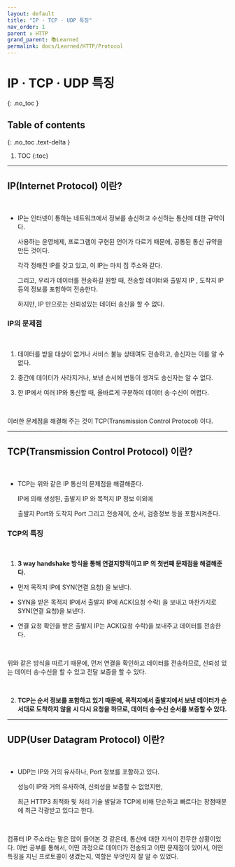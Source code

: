 ```yaml
---
layout: default
title: "IP · TCP · UDP 특징"
nav_order: 1
parent : HTTP
grand_parent: 📚Learned
permalink: docs/Learned/HTTP/Protocol
---
```


#  IP · TCP · UDP 특징
{: .no_toc }

## Table of contents
{: .no_toc .text-delta }

1. TOC
{:toc}

---

## IP(Internet Protocol) 이란?

<br>

- IP는 인터넷이 통하는 네트워크에서 정보를 송신하고 수신하는 통신에 대한 규약이다.

  사용하는 운영체제, 프로그램이 구현된 언어가 다르기 때문에, 공통된 통신 규약을 만든 것이다.

  각각 정해진 IP를 갖고 있고, 이 IP는 마치 집 주소와 같다.

  그리고, 우리가 데이터를 전송하길 원할 때, 전송할 데이터와 출발지 IP , 도착지 IP 등의 정보를 포함하여 전송한다.

  하지만, IP 만으로는 신뢰성있는 데이터 송신을 할 수 없다.



### IP의 문제점

<br>

1. 데이터를 받을 대상이 없거나 서비스 불능 상태여도 전송하고, 송신자는 이를 알 수 없다.



2. 중간에 데이터가 사라지거나, 보낸 순서에 변동이 생겨도 송신자는 알 수 없다.



3. 한 IP에서 여러 IP와 통신할 때, 올바르게 구분하여 데이터 송·수신이 어렵다.

<br>

이러한 문제점을 해결해 주는 것이 TCP(Transmission Control Protocol) 이다.



------





## TCP(Transmission Control Protocol) 이란?

<br>

- TCP는 위와 같은 IP 통신의 문제점을 해결해준다.

  IP에 의해 생성된, 출발지 IP 와 목적지 IP 정보 이외에

  출발지 Port와 도착지 Port 그리고 전송제어, 순서, 검증정보 등을 포함시켜준다.



### TCP의 특징

<br>

1. **3 way handshake 방식을 통해 연결지향적이고 IP 의 첫번째 문제점을 해결해준다.**

- 먼저 목적지 IP에 SYN(연결 요청) 을 보낸다.



- SYN을 받은 목적지 IP에서 출발지 IP에 ACK(요청 수락) 을 보내고 마찬가지로 SYN(연결 요청)을 보낸다.



- 연결 요청 확인을 받은 출발지 IP는 ACK(요청 수락)을 보내주고 데이터를 전송한다.

<br>

위와 같은 방식을 따르기 때문에, 먼저 연결을 확인하고 데이터를 전송하므로, 신뢰성 있는 데이터 송·수신을 할 수 있고 전달 보증을 할 수 있다.


<br>


2. **TCP는 순서 정보를 포함하고 있기 때문에, 목적지에서 출발지에서 보낸 데이터가 순서대로 도착하지 않을 시 다시 요청을 하므로, 데이터 송·수신 순서를 보증할 수 있다.**





------





## UDP(User Datagram Protocol) 이란?

<br>

- UDP는 IP와 거의 유사하나, Port 정보를 포함하고 있다.

  성능이 IP와 거의 유사하여, 신뢰성을 보증할 수 없었지만,

  최근 HTTP3 최적화 및 처리 기술 발달과 TCP에 비해 단순하고 빠르다는 장점때문에 최근 각광받고 있다고 한다.


<br>


컴퓨터 IP 주소라는 말은 많이 들어본 것 같은데, 통신에 대한 지식이 전무한 상황이었다. 이번 공부를 통해서, 어떤 과정으로 데이터가 전송되고 어떤 문제점이 있어서, 어떤 특징을 지닌 프로토콜이 생겼는지, 역할은 무엇인지 잘 알 수 있었다.